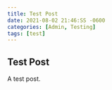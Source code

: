 ```yaml
---
title: Test Post
date: 2021-08-02 21:46:SS -0600
categories: [Admin, Testing]
tags: [test]
---
```


## Test Post

A test post.